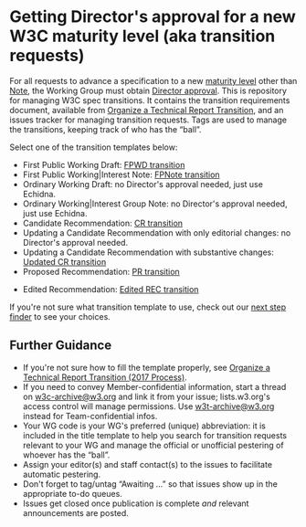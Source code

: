 # Getting Director's approval for a new W3C maturity level (aka transition requests)

For all requests to advance a specification to a new [maturity level](https://www.w3.org/2015/Process-20150901/#maturity-levels) other than [Note](), the Working Group must obtain [Director approval](https://www.w3.org/2015/Process-20150901/#transition-reqs). This is repository for managing W3C spec transitions. It contains the transition requirements document, available from [Organize a Technical Report Transition](https://www.w3.org/Guide/transitions), and an issues tracker for managing transition requests. Tags are used to manage the transitions, keeping track of who has the “ball”.

Select one of the transition templates below:

* First Public Working Draft: [FPWD transition](https://github.com/plehegar/transitions/issues/new?assignee=plehegar&labels=Entering+FPWD&title=%5BYOURWGCODEHERE%5D+FPWD+request+for+SHORTNAME&body=%23+Document+title%2c+URLs%2c+estimated+publication+date%0d%0a%0d%0a%23+Abstract%0d%0a%0d%0a%23+Status%0d%0a%0d%0a%23+Is+it+a+delta+specification+intended+to+become+a+W3C+Recommendation%3f%0d%0a%0d%0a%23+Link+to+group%27s+decision+to+request+transition%0d%0a%0d%0a%23+Information+about+implementations+known+to+the+Working+Group%0d%0a)
* First Public Working|Interest Note: [FPNote transition](https://github.com/plehegar/transitions/issues/new?assignee=plehegar&labels=Entering+FPNote&title=%5BYOURWGCODEHERE%5D+FPNote+request+for+SHORTNAME&body=%23+Document+title%2c+URLs%2c+estimated+publication+date%0d%0a%0d%0a%23+Abstract%0d%0a%0d%0a%23+Status%0d%0a%0d%0a%23+Link+to+group%27s+decision+to+request+transition%0d%0a%0d%0a%23+Information+about+implementations+known+to+the+Working+Group%0d%0a)
* Ordinary Working Draft: no Director's approval needed, just use Echidna.
* Ordinary Working|Interest Group Note: no Director's approval needed, just use Echidna.
* Candidate Recommendation: [CR transition](https://github.com/plehegar/transitions/issues/new?assignee=swickr&labels=Entering+CR&title=%5BYOURWGCODEHERE%5D+CR+transition+for+SHORTNAME&body=%23+Document+title%2c+URLs%2c+estimated+publication+date%0d%0a%0d%0a%23+Abstract%0d%0a%0d%0a%23+Status%0d%0a%0d%0a%23+Link+to+group%27s+decision+to+request+transition%0d%0a%0d%0a%23+Changes%0d%0a%0d%0a%23+Requirements+satisfied%0d%0a%0d%0a%23+Dependencies+met+(or+not)%0d%0a%0d%0a%23+Wide+Review%0d%0a%0d%0a%23+Issues+addressed%0d%0a%0d%0a%23+Formal+Objections%0d%0a%0d%0a%23+Implementation%0d%0a%0d%0a%23+Patent+disclosures%0d%0a%0d%0a)
* Updating a Candidate Recommendation with only editorial changes: no Director's approval needed.
* Updating a Candidate Recommendation with substantive changes: [Updated CR transition](https://github.com/plehegar/transitions/issues/new?assignee=swickr&labels=Entering+CR&title=%5BYOURWGCODEHERE%5D+CR+update+for+SHORTNAME&body=%23+Link+to+group%27s+decision+to+request+transition%0d%0a%0d%0a%23+Link+to+previous+Candidate+Recommendation+transition+request%0d%0a%0d%0a%23+Substantive+changes%0d%0a%0d%0a%23+Any+changes+in+normative+references%3f%0d%0a%0d%0a%23+Any+changes+in+requirements%3f%0d%0a%0d%0a%23+Wide+Review+of+substantive+changes%0d%0a%0d%0a%23+Issues+status%0d%0a%0d%0a%23+Formal+Objections%0d%0a%0d%0a%23+Any+changes+in+implementation+information%3f%0d%0a%0d%0a%23+Deadline+for+further+comments%0d%0a%0d%0a%23+Any+changes+in+patent+disclosures%3f%0d%0a)
* Proposed Recommendation: [PR transition](https://github.com/plehegar/transitions/issues/new?assignee=swickr&labels=PR&title=%5BYOURWGCODEHERE%5D+PR+request+for+SHORTNAME&body=%23+Document+title%2c+URLs%2c+estimated+publication+date%0d%0a%0d%0a%23+Abstract%0d%0a%0d%0a%23+Status%0d%0a%0d%0a%23+Link+to+group%27s+decision+to+request+transition%0d%0a%0d%0a%23+Changes%0d%0a%0d%0a%23+Requirements+satisfied%0d%0a%0d%0a%23+Dependencies+met+(or+not)%0d%0a%0d%0a%23+Wide+Review%0d%0a%0d%0a%23+Issues+addressed%0d%0a%0d%0a%23+Formal+Objections%0d%0a%0d%0a%23+Implementation%0d%0a%0d%0a%23+Patent+disclosures%0d%0a%0d%0a)
<!--
* Recommendation: [REC transition](https://github.com/plehegar/transitions/issues/new?assignee=swickr&labels=REC&title=%5bREC+request%5d&body=%23+Document+title%2c+URLs%2c+estimated+publication+date%0d%0a%0d%0a%23+Abstract%0d%0a%0d%0a%23+Status%0d%0a%0d%0a%23+Link+to+group%27s+decision+to+request+transition%0d%0a%0d%0a%23+Changes%0d%0a%0d%0a%23+Any+changes+in+requirements%3f%0d%0a%0d%0a%23+Dependencies+met+(or+not)%0d%0a%0d%0a%23+Advisory+Committee+Review%0d%0a%0d%0a%23+Issues+addressed%0d%0a%0d%0a%23+Formal+Objections%0d%0a%0d%0a%23+Any+changes+in+patent+disclosures%3f%0d%0a%0d%0a)
-->
* Edited Recommendation: [Edited REC transition](https://github.com/plehegar/transitions/issues/new?assignee=swickr&labels=Entering+Edited+REC&title=%5BYOURWGCODEHERE%5D+REC+update+for+SHORTNAME&body=%23+Document+title%2c+URLs%2c+estimated+publication+date%0d%0a%0d%0a%23+Abstract%0d%0a%0d%0a%23+Status%0d%0a%0d%0a%23+Link+to+group%27s+decision+to+request+transition%0d%0a%0d%0a%23+Changes%0d%0a%0d%0a%23+Any+changes+in+requirements%3f%0d%0a%0d%0a%23+Dependencies+met+(or+not)%0d%0a%0d%0a%23+Advisory+Committee+Review%0d%0a%0d%0a%23+Issues+addressed%0d%0a%0d%0a%23+Formal+Objections%0d%0a%0d%0a%23+Any+changes+in+patent+disclosures%3f%0d%0a%0d%0a)

If you're not sure what transition template to use, check out our [next step finder](https://w3c.github.io/transitions/nextstep.html) to see your choices.

## Further Guidance

  * If you're not sure how to fill the template properly, see [Organize a Technical Report Transition (2017 Process)](https://www.w3.org/Guide/transitions).
  * If you need to convey Member-confidential information, start a thread on w3c-archive@w3.org and link it from your issue; lists.w3.org's access control will manage permissions. Use w3t-archive@w3.org instead for Team-confidential infos.
  * Your WG code is your WG's preferred (unique) abbreviation: it is included in the title template to help you search for transition requests relevant to your WG and manage the official or unofficial pestering of whoever has the “ball”.
  * Assign your editor(s) and staff contact(s) to the issues to facilitate automatic pestering.
  * Don't forget to tag/untag “Awaiting ...” so that issues show up in the appropriate to-do queues.
  * Issues get closed once publication is complete *and* relevant announcements are posted.
